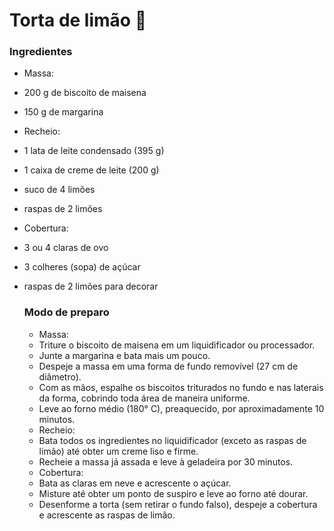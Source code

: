 # Torta de limão :lemon:

### Ingredientes 

- Massa:

- 200 g de biscoito de maisena

- 150 g de margarina

- Recheio:

- 1 lata de leite condensado (395 g)

- 1 caixa de creme de leite (200 g)

- suco de 4 limões

- raspas de 2 limões

- Cobertura:

- 3 ou 4 claras de ovo

- 3 colheres (sopa) de açúcar

- raspas de 2 limões para decorar

  ### Modo de preparo

  - Massa:
  - Triture o biscoito de maisena em um liquidificador ou processador.
  - Junte a margarina e bata mais um pouco.
  - Despeje a massa em uma forma de fundo removível (27 cm de diâmetro).
  - Com as mãos, espalhe os biscoitos triturados no fundo e nas laterais da forma, cobrindo toda área de maneira uniforme.
  - Leve ao forno médio (180° C), preaquecido, por aproximadamente 10 minutos.
  - Recheio:
  - Bata todos os ingredientes no liquidificador (exceto as raspas de limão) até obter um creme liso e firme.
  - Recheie a massa já assada e leve à geladeira por 30 minutos.
  - Cobertura:
  - Bata as claras em neve e acrescente o açúcar.
  - Misture até obter um ponto de suspiro e leve ao forno até dourar.
  - Desenforme a torta (sem retirar o fundo falso), despeje a cobertura e acrescente as raspas de limão.

